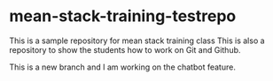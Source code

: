 # mean-stack-training-testrepo
This is a sample repository for mean stack training class
This is also a repository to show the students how to work on Git and Github.

This is a new branch and I am working on the chatbot feature.